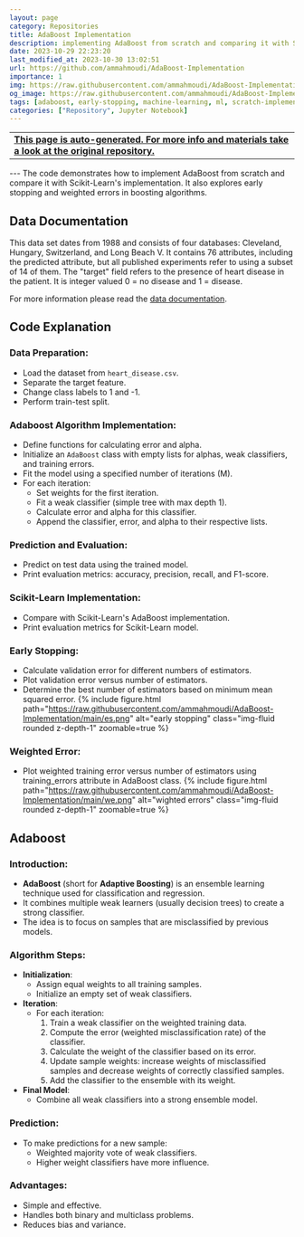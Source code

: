 ```yaml
---
layout: page
category: Repositories
title: AdaBoost Implementation
description: implementing AdaBoost from scratch and comparing it with Scikit-Learn's implementation along with exploring concept of early stopping and weighted errors in boosting algorithms.
date: 2023-10-29 22:23:20 
last_modified_at: 2023-10-30 13:02:51 
url: https://github.com/ammahmoudi/AdaBoost-Implementation
importance: 1
img: https://raw.githubusercontent.com/ammahmoudi/AdaBoost-Implementation/main/es.png
og_image: https://raw.githubusercontent.com/ammahmoudi/AdaBoost-Implementation/main/es.png
tags: [adaboost, early-stopping, machine-learning, ml, scratch-implementation]
categories: ["Repository", Jupyter Notebook]
---
```

<div id="open-in-github" > <table class="table-cv list-group-table"> <tbody> <tr>    <td class="list-group-name"><b>   <a href="https://github.com/ammahmoudi/AdaBoost-Implementation" rel="external nofollow noopener" target="_blank"><i class="fa-brands fa-github"></i> This page is auto-generated. For more info and materials take a look at the original repository.</a> </b></td></tr> </tbody> </table></div>
---
The code demonstrates how to implement AdaBoost from scratch and compare it with Scikit-Learn's implementation. It also explores early stopping and weighted errors in boosting algorithms.

## Data Documentation
This data set dates from 1988 and consists of four databases: Cleveland, Hungary, Switzerland, and Long Beach V. It contains 76 attributes, including the predicted attribute, but all published experiments refer to using a subset of 14 of them. The "target" field refers to the presence of heart disease in the patient. It is integer valued 0 = no disease and 1 = disease.

For more information please read the [data documentation](https://www.kaggle.com/datasets/johnsmith88/heart-disease-dataset).

## Code Explanation

### **Data Preparation**:
- Load the dataset from `heart_disease.csv`.
- Separate the target feature.
- Change class labels to 1 and -1.
- Perform train-test split.

### **Adaboost Algorithm Implementation**:
- Define functions for calculating error and alpha.
- Initialize an `AdaBoost` class with empty lists for alphas, weak classifiers, and training errors.
- Fit the model using a specified number of iterations (M).
- For each iteration:
    - Set weights for the first iteration.
    - Fit a weak classifier (simple tree with max depth 1).
    - Calculate error and alpha for this classifier.
    - Append the classifier, error, and alpha to their respective lists.

### **Prediction and Evaluation**:
- Predict on test data using the trained model.
- Print evaluation metrics: accuracy, precision, recall, and F1-score.

### **Scikit-Learn Implementation**:
- Compare with Scikit-Learn's AdaBoost implementation.
- Print evaluation metrics for Scikit-Learn model.

### **Early Stopping**:
- Calculate validation error for different numbers of estimators.
- Plot validation error versus number of estimators.
- Determine the best number of estimators based on minimum mean squared error.
{% include figure.html path="https://raw.githubusercontent.com/ammahmoudi/AdaBoost-Implementation/main/es.png" alt="early stopping" class="img-fluid rounded z-depth-1" zoomable=true %}

### **Weighted Error**:
- Plot weighted training error versus number of estimators using training_errors attribute in AdaBoost class.
{% include figure.html path="https://raw.githubusercontent.com/ammahmoudi/AdaBoost-Implementation/main/we.png" alt="wighted errors" class="img-fluid rounded z-depth-1" zoomable=true %}

## Adaboost

### **Introduction**:
   - **AdaBoost** (short for **Adaptive Boosting**) is an ensemble learning technique used for classification and regression.
   - It combines multiple weak learners (usually decision trees) to create a strong classifier.
   - The idea is to focus on samples that are misclassified by previous models.

### **Algorithm Steps**:
   - **Initialization**:
     - Assign equal weights to all training samples.
     - Initialize an empty set of weak classifiers.
   - **Iteration**:
     - For each iteration:
       1. Train a weak classifier on the weighted training data.
       2. Compute the error (weighted misclassification rate) of the classifier.
       3. Calculate the weight of the classifier based on its error.
       4. Update sample weights: increase weights of misclassified samples and decrease weights of correctly classified samples.
       5. Add the classifier to the ensemble with its weight.
   - **Final Model**:
     - Combine all weak classifiers into a strong ensemble model.

### **Prediction**:
   - To make predictions for a new sample:
     - Weighted majority vote of weak classifiers.
     - Higher weight classifiers have more influence.

### **Advantages**:
   - Simple and effective.
   - Handles both binary and multiclass problems.
   - Reduces bias and variance.



